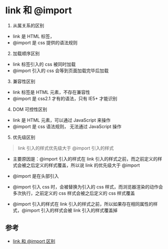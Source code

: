 # link 和 @import

1. 从属关系的区别

- link 是 HTML 标签，
- @import 是 css 提供的语法规则

2. 加载顺序区别

- link 标签引入的 css 被同时加载
- @import 引入的 css 会等到页面加载完毕后加载

3. 兼容性区别

- link 标签是 HTML 元素，不存在兼容性
- @import 是 css2.1 才有的语法，只有 IE5+ 才能识别

4. DOM 可控性区别

- link 是 HTML 元素，可以通过 JavaScript 来操作
- @import 是 css 语法规则， 无法通过 JavaScript 操作

5. 优先级区别

> link 引入的样式优先级大于 @import 引入的样式

- 主要原因是：@import 引入的样式在 link 引入的样式之前，而之前定义的样式会被之后定义的样式覆盖，所以说 link 的优先级大于 @import

- @import 是在头部引入
- @import 引入 css 时，会被替换为引入的 css 样式，而浏览器渲染的动作会多次执行，之前定义的 css 样式会被之后定义的 css 样式覆盖
- @import 引入的样式在 link 引入的样式之前，所以如果存在相同属性的样式，@import 引入的样式会被 link 引入的样式覆盖掉

## 参考

- [link 和 @import 区别](https://juejin.cn/post/6844903581649207309)
